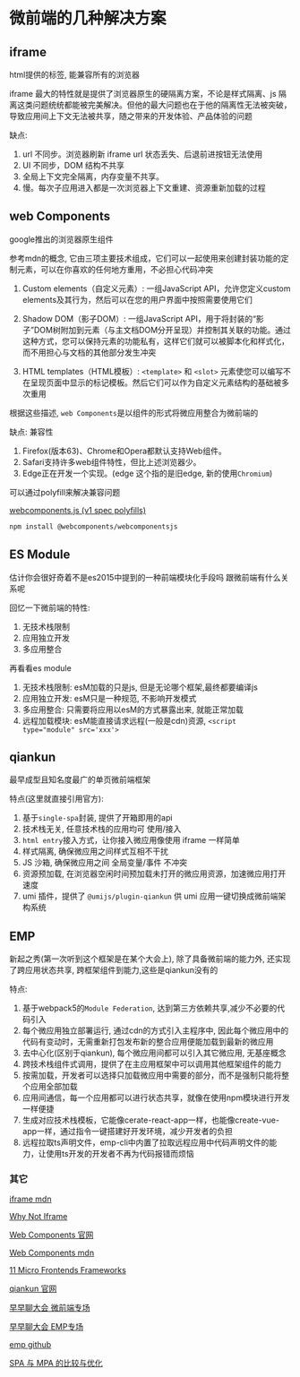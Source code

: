 # 微前端的几种解决方案

## iframe

html提供的标签, 能兼容所有的浏览器

iframe 最大的特性就是提供了浏览器原生的硬隔离方案，不论是样式隔离、js 隔离这类问题统统都能被完美解决。但他的最大问题也在于他的隔离性无法被突破，导致应用间上下文无法被共享，随之带来的开发体验、产品体验的问题

缺点:

  1. url 不同步。浏览器刷新 iframe url 状态丢失、后退前进按钮无法使用
  2. UI 不同步，DOM 结构不共享
  3. 全局上下文完全隔离，内存变量不共享。
  4. 慢。每次子应用进入都是一次浏览器上下文重建、资源重新加载的过程

## web Components

google推出的浏览器原生组件

参考mdn的概念, 它由三项主要技术组成，它们可以一起使用来创建封装功能的定制元素，可以在你喜欢的任何地方重用，不必担心代码冲突

1. Custom elements（自定义元素）: 一组JavaScript API，允许您定义custom elements及其行为，然后可以在您的用户界面中按照需要使用它们

2. Shadow DOM（影子DOM）: 一组JavaScript API，用于将封装的“影子”DOM树附加到元素（与主文档DOM分开呈现）并控制其关联的功能。通过这种方式，您可以保持元素的功能私有，这样它们就可以被脚本化和样式化，而不用担心与文档的其他部分发生冲突

3. HTML templates（HTML模板）: `<template>` 和 `<slot>` 元素使您可以编写不在呈现页面中显示的标记模板。然后它们可以作为自定义元素结构的基础被多次重用

根据这些描述,  `web Components`是以组件的形式将微应用整合为微前端的

缺点: 兼容性

  1. Firefox(版本63)、Chrome和Opera都默认支持Web组件。
  2. Safari支持许多web组件特性，但比上述浏览器少。
  3. Edge正在开发一个实现。(edge 这个指的是旧edge, 新的使用`Chromium`)

可以通过polyfill来解决兼容问题

[webcomponents.js (v1 spec polyfills)](https://github.com/webcomponents/polyfills/tree/master/packages/webcomponentsjs)

```sh
npm install @webcomponents/webcomponentsjs

```

## ES Module

估计你会很好奇着不是es2015中提到的一种前端模块化手段吗 跟微前端有什么关系呢

回忆一下微前端的特性:

  1. 无技术栈限制
  2. 应用独立开发
  3. 多应用整合

再看看es module

  1. 无技术栈限制: esM加载的只是js, 但是无论哪个框架,最终都要编译js
  2. 应用独立开发: esM只是一种规范, 不影响开发模式
  3. 多应用整合: 只需要将应用以esM的方式暴露出来, 就能正常加载
  4. 远程加载模块: esM能直接请求远程(一般是cdn)资源, `<script type="module" src='xxx'>`

## qiankun

最早成型且知名度最广的单页微前端框架

特点(这里就直接引用官方):

  1. 基于`single-spa`封装, 提供了开箱即用的api
  2. 技术栈无关, 任意技术栈的应用均可 使用/接入
  3. `html entry`接入方式，让你接入微应用像使用 iframe 一样简单
  4. 样式隔离, 确保微应用之间样式互相不干扰
  5. JS 沙箱, 确保微应用之间 全局变量/事件 不冲突
  6. 资源预加载, 在浏览器空闲时间预加载未打开的微应用资源，加速微应用打开速度
  7. umi 插件，提供了 `@umijs/plugin-qiankun` 供 umi 应用一键切换成微前端架构系统

## EMP

新起之秀(第一次听到这个框架是在某个大会上), 除了具备微前端的能力外, 还实现了跨应用状态共享, 跨框架组件到能力,这些是qiankun没有的

特点:

  1. 基于webpack5的`Module Federation`, 达到第三方依赖共享,减少不必要的代码引入
  2. 每个微应用独立部署运行, 通过cdn的方式引入主程序中, 因此每个微应用中的代码有变动时，无需重新打包发布新的整合应用便能加载到最新的微应用
  3. 去中心化(区别于qiankun), 每个微应用间都可以引入其它微应用, 无基座概念
  4. 跨技术栈组件式调用，提供了在主应用框架中可以调用其他框架组件的能力
  5. 按需加载，开发者可以选择只加载微应用中需要的部分，而不是强制只能将整个应用全部加载
  6. 应用间通信，每一个应用都可以进行状态共享，就像在使用npm模块进行开发一样便捷
  7. 生成对应技术栈模板，它能像cerate-react-app一样，也能像create-vue-app一样，通过指令一键搭建好开发环境，减少开发者的负担
  8. 远程拉取ts声明文件，emp-cli中内置了拉取远程应用中代码声明文件的能力，让使用ts开发的开发者不再为代码报错而烦恼

### 其它

[iframe mdn](https://developer.mozilla.org/zh-CN/docs/Web/HTML/Element/iframe)

[Why Not Iframe](https://www.yuque.com/kuitos/gky7yw/gesexv)

[Web Components 官网](https://www.webcomponents.org/)

[Web Components mdn](https://developer.mozilla.org/zh-CN/docs/Web/Web_Components)

[11 Micro Frontends Frameworks](https://itnext.io/11-micro-frontends-frameworks-you-should-know-b66913b9cd20)

[qiankun 官网](https://qiankun.umijs.org/zh)

[早早聊大会 微前端专场](https://www.yuque.com/docs/share/403a1c32-0677-4223-9190-15ac00fd01b1)

[早早聊大会 EMP专场](https://www.yuque.com/zaotalk/posts/zkoo9p)

[emp github](https://github.com/efoxTeam/emp)

[SPA 与 MPA 的比较与优化](https://set.sh/post/180804-spa-and-mpa)
